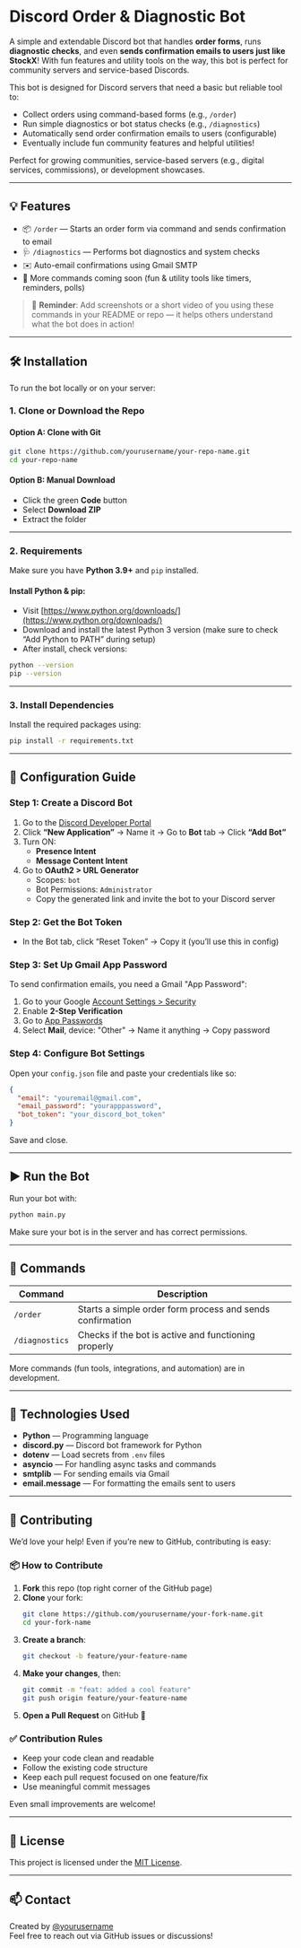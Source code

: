 # Discord Order & Diagnostic Bot

A simple and extendable Discord bot that handles **order forms**, runs **diagnostic checks**, and even **sends confirmation emails to users just like StockX**! With fun features and utility tools on the way, this bot is perfect for community servers and service-based Discords.

This bot is designed for Discord servers that need a basic but reliable tool to:

- Collect orders using command-based forms (e.g., `/order`)
- Run simple diagnostics or bot status checks (e.g., `/diagnostics`)
- Automatically send order confirmation emails to users (configurable)
- Eventually include fun community features and helpful utilities!

Perfect for growing communities, service-based servers (e.g., digital services, commissions), or development showcases.

---

## 💡 Features

- 📦 `/order` — Starts an order form via command and sends confirmation to email
- 🩺 `/diagnostics` — Performs bot diagnostics and system checks
- ✉️ Auto-email confirmations using Gmail SMTP
- 🎉 More commands coming soon (fun & utility tools like timers, reminders, polls)

> 📸 **Reminder**: Add screenshots or a short video of you using these commands in your README or repo — it helps others understand what the bot does in action!

---

## 🛠 Installation

To run the bot locally or on your server:

### 1. Clone or Download the Repo

#### Option A: Clone with Git
```bash
git clone https://github.com/yourusername/your-repo-name.git
cd your-repo-name
```

#### Option B: Manual Download
- Click the green **Code** button
- Select **Download ZIP**
- Extract the folder

---

### 2. Requirements

Make sure you have **Python 3.9+** and `pip` installed.

#### Install Python & pip:

- Visit [https://www.python.org/downloads/](https://www.python.org/downloads/)
- Download and install the latest Python 3 version (make sure to check “Add Python to PATH” during setup)
- After install, check versions:
```bash
python --version
pip --version
```

---

### 3. Install Dependencies

Install the required packages using:

```bash
pip install -r requirements.txt
```

---

## 🔧 Configuration Guide

### Step 1: Create a Discord Bot

1. Go to the [Discord Developer Portal](https://discord.com/developers/applications)
2. Click **“New Application”** → Name it → Go to **Bot** tab → Click **“Add Bot”**
3. Turn ON:
   - **Presence Intent**
   - **Message Content Intent**
4. Go to **OAuth2 > URL Generator**
   - Scopes: `bot`
   - Bot Permissions: `Administrator`
   - Copy the generated link and invite the bot to your Discord server

### Step 2: Get the Bot Token

- In the Bot tab, click “Reset Token” → Copy it (you’ll use this in config)

### Step 3: Set Up Gmail App Password

To send confirmation emails, you need a Gmail "App Password":

1. Go to your Google [Account Settings > Security](https://myaccount.google.com/security)
2. Enable **2-Step Verification**
3. Go to [App Passwords](https://myaccount.google.com/apppasswords)
4. Select **Mail**, device: "Other" → Name it anything → Copy password

### Step 4: Configure Bot Settings

Open your `config.json` file and paste your credentials like so:

```json
{
  "email": "youremail@gmail.com",
  "email_password": "yourapppassword",
  "bot_token": "your_discord_bot_token"
}
```

Save and close.

---

## ▶️ Run the Bot

Run your bot with:

```bash
python main.py
```

Make sure your bot is in the server and has correct permissions.

---

## 💬 Commands

| Command        | Description                            |
|----------------|----------------------------------------|
| `/order`       | Starts a simple order form process and sends confirmation |
| `/diagnostics` | Checks if the bot is active and functioning properly |

More commands (fun tools, integrations, and automation) are in development.

---

## 🧱 Technologies Used

- **Python** — Programming language
- **discord.py** — Discord bot framework for Python
- **dotenv** — Load secrets from `.env` files
- **asyncio** — For handling async tasks and commands
- **smtplib** — For sending emails via Gmail
- **email.message** — For formatting the emails sent to users

---

## 🤝 Contributing

We’d love your help! Even if you’re new to GitHub, contributing is easy:

### 📦 How to Contribute

1. **Fork** this repo (top right corner of the GitHub page)
2. **Clone** your fork:
   ```bash
   git clone https://github.com/yourusername/your-fork-name.git
   cd your-fork-name
   ```
3. **Create a branch**:
   ```bash
   git checkout -b feature/your-feature-name
   ```
4. **Make your changes**, then:
   ```bash
   git commit -m "feat: added a cool feature"
   git push origin feature/your-feature-name
   ```
5. **Open a Pull Request** on GitHub 🎉

### ✅ Contribution Rules

- Keep your code clean and readable
- Follow the existing code structure
- Keep each pull request focused on one feature/fix
- Use meaningful commit messages

Even small improvements are welcome!

---

## 📜 License

This project is licensed under the [MIT License](LICENSE).

---

## 📫 Contact

Created by [@yourusername](https://github.com/yourusername)  
Feel free to reach out via GitHub issues or discussions!